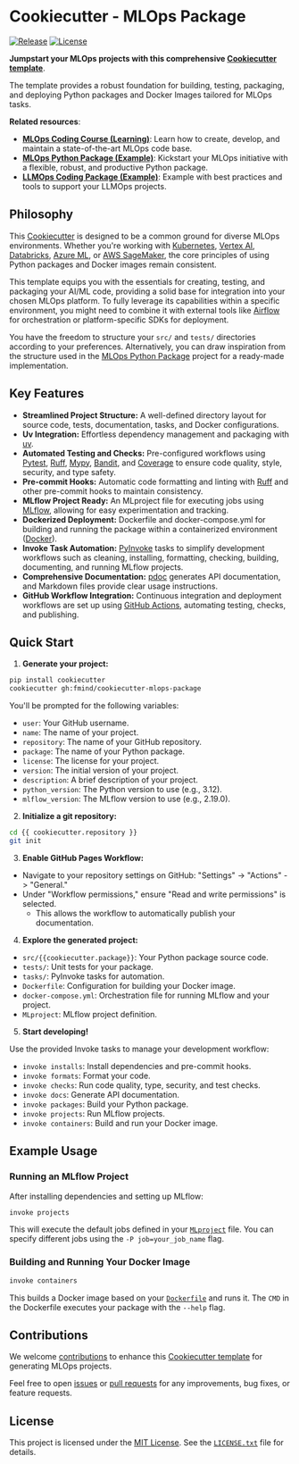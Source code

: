 # Cookiecutter - MLOps Package

[![Release](https://img.shields.io/github/v/release/fmind/cookiecutter-mlops-package)](https://github.com/fmind/cookiecutter-mlops-package/releases)
[![License](https://img.shields.io/github/license/fmind/cookiecutter-mlops-package)](https://github.com/fmind/cookiecutter-mlops-package/blob/main/LICENSE.txt)

**Jumpstart your MLOps projects with this comprehensive [Cookiecutter template](https://cookiecutter.readthedocs.io/)**.

The template provides a robust foundation for building, testing, packaging, and deploying Python packages and Docker Images tailored for MLOps tasks.

**Related resources**:
- **[MLOps Coding Course (Learning)](https://mlops-coding-course.fmind.dev/)**: Learn how to create, develop, and maintain a state-of-the-art MLOps code base.
- **[MLOps Python Package (Example)](https://github.com/fmind/mlops-python-package)**: Kickstart your MLOps initiative with a flexible, robust, and productive Python package.
- **[LLMOps Coding Package (Example)](https://github.com/callmesora/llmops-python-package/)**: Example with best practices and tools to support your LLMOps projects.

## Philosophy

This [Cookiecutter](https://cookiecutter.readthedocs.io/) is designed to be a common ground for diverse MLOps environments. Whether you're working with [Kubernetes](https://www.kubeflow.org/), [Vertex AI](https://cloud.google.com/vertex-ai), [Databricks](https://www.databricks.com/), [Azure ML](https://azure.microsoft.com/en-us/products/machine-learning), or [AWS SageMaker](https://aws.amazon.com/sagemaker/), the core principles of using Python packages and Docker images remain consistent.

This template equips you with the essentials for creating, testing, and packaging your AI/ML code, providing a solid base for integration into your chosen MLOps platform. To fully leverage its capabilities within a specific environment, you might need to combine it with external tools like [Airflow](https://airflow.apache.org/) for orchestration or platform-specific SDKs for deployment.

You have the freedom to structure your `src/` and `tests/` directories according to your preferences. Alternatively, you can draw inspiration from the structure used in the [MLOps Python Package](https://github.com/fmind/mlops-python-package) project for a ready-made implementation.

## Key Features

* **Streamlined Project Structure:** A well-defined directory layout for source code, tests, documentation, tasks, and Docker configurations.
* **Uv Integration:** Effortless dependency management and packaging with [uv](https://docs.astral.sh/uv/).
* **Automated Testing and Checks:** Pre-configured workflows using [Pytest](https://docs.pytest.org/), [Ruff](https://docs.astral.sh/ruff/), [Mypy](https://mypy.readthedocs.io/), [Bandit](https://bandit.readthedocs.io/), and [Coverage](https://coverage.readthedocs.io/) to ensure code quality, style, security, and type safety.
* **Pre-commit Hooks:** Automatic code formatting and linting with [Ruff](https://docs.astral.sh/ruff/) and other pre-commit hooks to maintain consistency.
* **MLflow Project Ready:** An MLproject file for executing jobs using [MLflow](https://mlflow.org/), allowing for easy experimentation and tracking.
* **Dockerized Deployment:** Dockerfile and docker-compose.yml for building and running the package within a containerized environment ([Docker](https://www.docker.com/)).
* **Invoke Task Automation:** [PyInvoke](https://www.pyinvoke.org/) tasks to simplify development workflows such as cleaning, installing, formatting, checking, building, documenting, and running MLflow projects.
* **Comprehensive Documentation:** [pdoc](https://pdoc.dev/) generates API documentation, and Markdown files provide clear usage instructions.
* **GitHub Workflow Integration:** Continuous integration and deployment workflows are set up using [GitHub Actions](https://github.com/features/actions), automating testing, checks, and publishing.


## Quick Start

1. **Generate your project:**

```bash
pip install cookiecutter
cookiecutter gh:fmind/cookiecutter-mlops-package
```

You'll be prompted for the following variables:

- `user`: Your GitHub username.
- `name`: The name of your project.
- `repository`: The name of your GitHub repository.
- `package`: The name of your Python package.
- `license`: The license for your project.
- `version`: The initial version of your project.
- `description`: A brief description of your project.
- `python_version`: The Python version to use (e.g., 3.12).
- `mlflow_version`: The MLflow version to use (e.g., 2.19.0).

2. **Initialize a git repository:**

```bash
cd {{ cookiecutter.repository }}
git init
```

3. **Enable GitHub Pages Workflow:**

- Navigate to your repository settings on GitHub: "Settings" -> "Actions" -> "General."
- Under "Workflow permissions," ensure "Read and write permissions" is selected.
    - This allows the workflow to automatically publish your documentation.

4. **Explore the generated project:**

- `src/{{cookiecutter.package}}`: Your Python package source code.
- `tests/`: Unit tests for your package.
- `tasks/`: PyInvoke tasks for automation.
- `Dockerfile`: Configuration for building your Docker image.
- `docker-compose.yml`: Orchestration file for running MLflow and your project.
- `MLproject`: MLflow project definition.

5. **Start developing!**

Use the provided Invoke tasks to manage your development workflow:

- `invoke installs`: Install dependencies and pre-commit hooks.
- `invoke formats`: Format your code.
- `invoke checks`: Run code quality, type, security, and test checks.
- `invoke docs`: Generate API documentation.
- `invoke packages`: Build your Python package.
- `invoke projects`: Run MLflow projects.
- `invoke containers`: Build and run your Docker image.

## Example Usage

### Running an MLflow Project

After installing dependencies and setting up MLflow:

```bash
invoke projects
```

This will execute the default jobs defined in your [`MLproject`](https://github.com/fmind/cookiecutter-mlops-package/blob/main/%7B%7Bcookiecutter.repository%7D%7D/MLproject) file. You can specify different jobs using the `-P job=your_job_name` flag.

### Building and Running Your Docker Image

```bash
invoke containers
```

This builds a Docker image based on your [`Dockerfile`](https://github.com/fmind/cookiecutter-mlops-package/blob/main/%7B%7Bcookiecutter.repository%7D%7D/Dockerfile) and runs it. The `CMD` in the Dockerfile executes your package with the `--help` flag.

## Contributions

We welcome [contributions](https://github.com/fmind/cookiecutter-mlops-package/blob/main/CODE_OF_CONDUCT.md) to enhance this [Cookiecutter template](https://cookiecutter.readthedocs.io/) for generating MLOps projects.

Feel free to open [issues](https://github.com/fmind/cookiecutter-mlops-package/issues) or [pull requests](https://github.com/fmind/cookiecutter-mlops-package/pulls) for any improvements, bug fixes, or feature requests.

## License

This project is licensed under the [MIT License](https://opensource.org/license/mit). See the [`LICENSE.txt`](https://github.com/fmind/cookiecutter-mlops-package/blob/main/LICENSE.txt) file for details.
